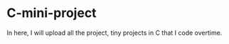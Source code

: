 # C-mini-project
In here, I will upload all the project, tiny projects in C that I code overtime. 


  
